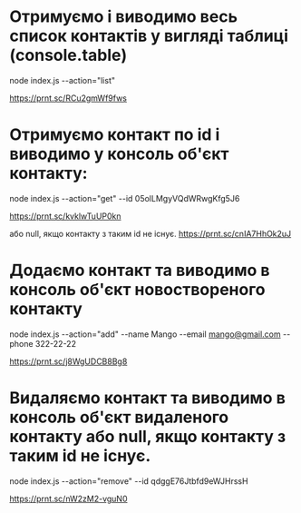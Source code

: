 # Отримуємо і виводимо весь список контактів у вигляді таблиці (console.table)

node index.js --action="list"

https://prnt.sc/RCu2gmWf9fws

# Отримуємо контакт по id і виводимо у консоль об'єкт контакту:

node index.js --action="get" --id 05olLMgyVQdWRwgKfg5J6

https://prnt.sc/kvklwTuUP0kn

або null, якщо контакту з таким id не існує.
https://prnt.sc/cnIA7HhOk2uJ

# Додаємо контакт та виводимо в консоль об'єкт новоствореного контакту

node index.js --action="add" --name Mango --email mango@gmail.com --phone 322-22-22

https://prnt.sc/j8WgUDCB8Bg8

# Видаляємо контакт та виводимо в консоль об'єкт видаленого контакту або null, якщо контакту з таким id не існує.

node index.js --action="remove" --id qdggE76Jtbfd9eWJHrssH

https://prnt.sc/nW2zM2-vguN0
